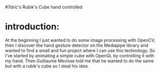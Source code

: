 #7dric's Rubik's Cube hand controlled
# introduction:
At the beginning I just wanted to do some image processing with OpenCV, then I discover the hand gesture detector on the Mediapipe library and wanted to find a small and fun project where I can use this technology. So I've started by animating a simple cube with OpenGL by controlling it with my hand. Then Guillaume Mevisse told me that he wanted to do the same but with a rubik's cube so I steal his idea. 

